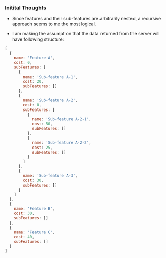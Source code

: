 ### Initital Thoughts
- Since features and their sub-features are arbitrarily nested, a recursive approach seems to me the most logical.

- I am making the assumption that the data returned from the server will have following structure:

``` javascript
[
  {
    name: 'Feature A',
    cost: 0,
    subFeatures: [
      {
        name: 'Sub-feature A-1',
        cost: 20,
        subFeatures: []
      },
      {
        name: 'Sub-feature A-2',
        cost: 0,
        subFeatures: [
          {
            name: 'Sub-feature A-2-1',
            cost: 50,
            subFeatures: []
          },
          {
            name: 'Sub-feature A-2-2',
            cost: 25,
            subFeatures: []
          }
        ]
      },
      {
        name: 'Sub-feature A-3',
        cost: 30,
        subFeatures: []
      }
    ]
  },
  {
    name: 'Feature B',
    cost: 30,
    subFeatures: []
  },
  {
    name: 'Feature C',
    cost: 40,
    subFeatures: []
  }
]

```